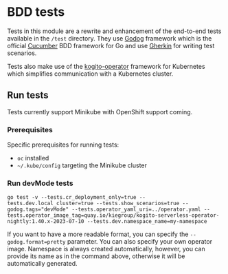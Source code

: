 # BDD tests

Tests in this module are a rewrite and enhancement of the end-to-end tests available in the `/test` directory.
They use [Godog](https://github.com/cucumber/godog) framework which is the official [Cucumber](https://cucumber.io/) BDD framework for Go and use [Gherkin](https://cucumber.io/docs/gherkin/) for writing test scenarios.

Tests also make use of the [kogito-operator](https://github.com/kiegroup/kogito-operator/tree/main/test) framework for Kubernetes which simplifies communication with a Kubernetes cluster.

## Run tests

Tests currently support Minikube with OpenShift support coming.

### Prerequisites
Specific prerequisites for running tests:
* `oc` installed
* `~/.kube/config` targeting the Minikube cluster

### Run devMode tests
`go test -v --tests.cr_deployment_only=true --tests.dev.local_cluster=true --tests.show_scenarios=true --godog.tags="devMode" --tests.operator_yaml_uri=../operator.yaml --tests.operator_image_tag=quay.io/kiegroup/kogito-serverless-operator-nightly:1.40.x-2023-07-10 --tests.dev.namespace_name=my-namespace`

If you want to have a more readable format, you can specify the `--godog.format=pretty` parameter. You can also specify your own operator image. Namespace is always created automatically, however, you can provide its name as in the command above, otherwise it will be automatically generated.
